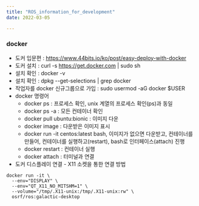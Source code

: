 ```yaml
---
title: "ROS_information_for_development"
date: 2022-03-05

---
```


### docker
  - 도커 입문편 : https://www.44bits.io/ko/post/easy-deploy-with-docker
  - 도커 설치 : curl -s https://get.docker.com | sudo sh
  - 설치 확인 : docker -v  
  - 설치 확인 : dpkg --get-selections | grep docker
  - 작업자를 docker 신규그룹으로 가입 : sudo usermod -aG docker $USER
  - docker 명령어
    - docker ps : 프로세스 확인, unix 계열의 프로세스 확인(ps)과 동일
    - docker ps -a : 모든 컨테이너 확인
    - docker pull ubuntu:bionic : 이미지 다운
    - docker image : 다운받은 이미지 표시
    - docker run -it centos:latest bash, 이미지가 없으면 다운받고, 컨테이너를 만들어, 컨테이너를 실행하고(restart), bash로 인터페이스(attach) 진행
    - docker restart <CONTAINER ID> : 컨테이너 실행
    - docker attach <CONTAINER ID> : 터미널과 연결
  - 도커 디스플레이 연결 - X11 소켓을 통한 연결 방법
  ```
  docker run -it \
    --env="DISPLAY" \
    --env="QT_X11_NO_MITSHM=1" \
    --volume="/tmp/.X11-unix:/tmp/.X11-unix:rw" \
    osrf/ros:galactic-desktop
  ```
